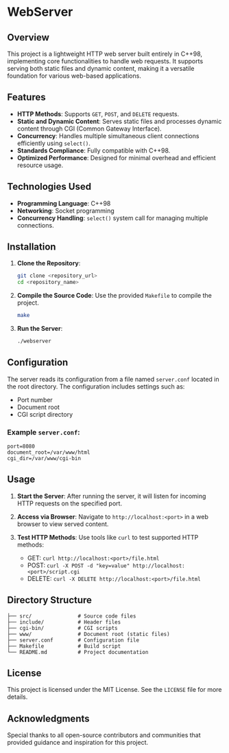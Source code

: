 # WebServer

## Overview
This project is a lightweight HTTP web server built entirely in C++98, implementing core functionalities to handle web requests. It supports serving both static files and dynamic content, making it a versatile foundation for various web-based applications.

## Features
- **HTTP Methods**: Supports `GET`, `POST`, and `DELETE` requests.
- **Static and Dynamic Content**: Serves static files and processes dynamic content through CGI (Common Gateway Interface).
- **Concurrency**: Handles multiple simultaneous client connections efficiently using `select()`.
- **Standards Compliance**: Fully compatible with C++98.
- **Optimized Performance**: Designed for minimal overhead and efficient resource usage.

## Technologies Used
- **Programming Language**: C++98
- **Networking**: Socket programming
- **Concurrency Handling**: `select()` system call for managing multiple connections.

## Installation
1. **Clone the Repository**:
   ```bash
   git clone <repository_url>
   cd <repository_name>
   ```

2. **Compile the Source Code**:
   Use the provided `Makefile` to compile the project.
   ```bash
   make
   ```

3. **Run the Server**:
   ```bash
   ./webserver
   ```

## Configuration
The server reads its configuration from a file named `server.conf` located in the root directory. The configuration includes settings such as:
- Port number
- Document root
- CGI script directory

### Example `server.conf`:
```plaintext
port=8080
document_root=/var/www/html
cgi_dir=/var/www/cgi-bin
```

## Usage
1. **Start the Server**:
   After running the server, it will listen for incoming HTTP requests on the specified port.

2. **Access via Browser**:
   Navigate to `http://localhost:<port>` in a web browser to view served content.

3. **Test HTTP Methods**:
   Use tools like `curl` to test supported HTTP methods:
   - GET: `curl http://localhost:<port>/file.html`
   - POST: `curl -X POST -d "key=value" http://localhost:<port>/script.cgi`
   - DELETE: `curl -X DELETE http://localhost:<port>/file.html`

## Directory Structure
```
├── src/               # Source code files
├── include/           # Header files
├── cgi-bin/           # CGI scripts
├── www/               # Document root (static files)
├── server.conf        # Configuration file
├── Makefile           # Build script
└── README.md          # Project documentation
```

## License
This project is licensed under the MIT License. See the `LICENSE` file for more details.

## Acknowledgments
Special thanks to all open-source contributors and communities that provided guidance and inspiration for this project.

